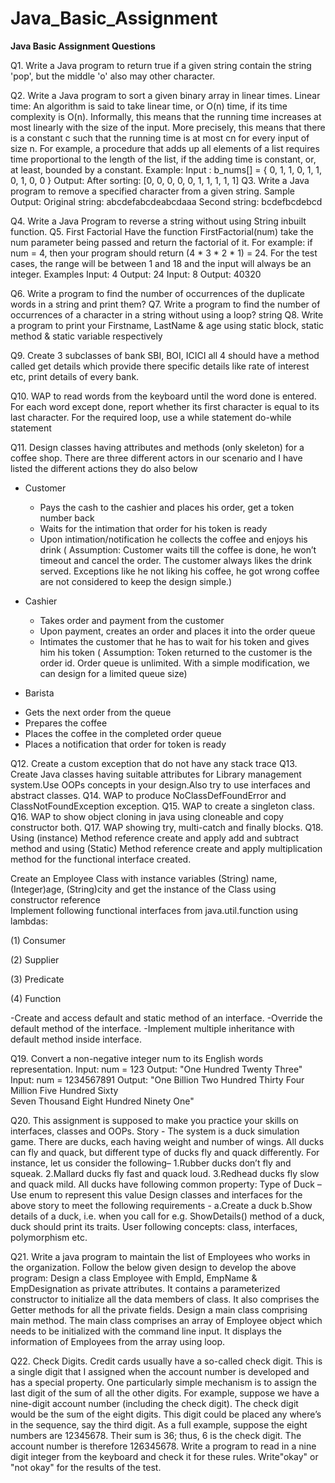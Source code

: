# Java_Basic_Assignment
**Java Basic Assignment Questions**

Q1. Write a Java program to return true if a given string contain the string 'pop', but the middle 'o' also may other character.
 
Q2. Write a Java program to sort a given binary array in linear times.
Linear time: An algorithm is said to take linear time, or O(n) time, if its time complexity is O(n). Informally, this means that the running time increases at most linearly with the size of the input. More precisely, this means that there is a constant c such that the running time is at most cn for every input of size n. For example, a procedure that adds up all elements of a list requires time proportional to the length of the list, if the adding time is constant, or, at least, bounded by a constant.
Example:
Input :
b_nums[] = { 0, 1, 1, 0, 1, 1, 0, 1, 0, 0 }
Output:
After sorting: [0, 0, 0, 0, 0, 1, 1, 1, 1, 1]
Q3. Write a Java program to remove a specified character from a given string. 
Sample Output:
Original string:  abcdefabcdeabcdaaa
Second string:  bcdefbcdebcd

Q4. Write a Java Program to reverse a string without using String inbuilt function.
Q5. First Factorial
Have the function FirstFactorial(num) take the num parameter being passed and return the factorial of it. For example: if num = 4, then your program should return (4 * 3 * 2 * 1) = 24. For the test cases, the range will be between 1 and 18 and the input will always be an integer.
Examples
Input: 4
Output: 24
Input: 8
Output: 40320


Q6. Write a program to find the number of occurrences of the duplicate words in a string and print them?
Q7. Write a program to find the number of occurrences of a character in a string without using a loop?
string
Q8. Write a program to print your Firstname, LastName & age using static block, static method & static variable respectively

Q9. Create 3 subclasses of bank SBI, BOI, ICICI all 4 should have a method called get details which provide there specific details like rate of interest etc, print details of every bank.

Q10. WAP to read words from the keyboard until the word done is entered. For each word except done, report whether its first character is equal to its last character. For the required loop, use a
while statement
do-while statement

Q11. Design classes having attributes and methods (only skeleton) for a coffee shop. There are three different actors in our scenario and I have listed the different actions they do also below

* Customer
  - Pays the cash to the cashier and places his order, get a token number back
  - Waits for the intimation that order for his token is ready
  - Upon intimation/notification he collects the coffee and enjoys his drink
  ( Assumption:  Customer waits till the coffee is done, he won’t timeout and cancel the order. The customer always likes the drink served. Exceptions like he not liking his coffee, he got wrong coffee are not considered to keep the design simple.)

* Cashier
  - Takes order and payment from the customer
  - Upon payment, creates an order and places it into the order queue
  - Intimates the customer that he has to wait for his token and gives him his token
  ( Assumption: Token returned to the customer is the order id. Order queue is unlimited. With a simple modification, we can design for a limited queue size)

* Barista
 - Gets the next order from the queue
 - Prepares the coffee
 - Places the coffee in the completed order queue
 - Places a notification that order for token is ready

Q12. Create a custom exception that do not have any stack trace
Q13. Create Java classes having suitable attributes for Library management system.Use OOPs concepts in your design.Also try to use interfaces and abstract classes.
Q14. WAP to produce NoClassDefFoundError and ClassNotFoundException exception.
Q15. WAP to create a singleton class.
Q16. WAP to show object cloning in java using cloneable and copy constructor both.
Q17. WAP showing try, multi-catch and finally blocks.
Q18. Using (instance) Method reference create and apply add and subtract method and using (Static) Method reference create and apply multiplication method for the functional interface created.

Create an Employee Class with instance variables (String) name, (Integer)age, (String)city and get the instance of the Class using constructor reference  
Implement following functional interfaces from java.util.function using lambdas:

(1) Consumer

(2) Supplier

(3) Predicate

(4) Function

-Create and access default and static method of an interface.
-Override the default method of the interface.
-Implement multiple inheritance with default method inside  interface.

Q19. Convert a non-negative integer num to its English words representation.
    Input: num = 123
    Output: "One Hundred Twenty Three"
    Input: num = 1234567891
    Output: "One Billion Two Hundred Thirty Four Million Five Hundred Sixty            
    Seven Thousand Eight Hundred Ninety One"


Q20. This assignment is supposed to make you practice your skills on interfaces, classes and OOPs.
Story - The system is a duck simulation game. There are ducks, each having weight and number of wings. All ducks can fly and quack, but different type of ducks fly and quack differently. For instance, let us consider the following–
1.Rubber ducks don’t fly and squeak.
2.Mallard ducks fly fast and quack loud.
3.Redhead ducks fly slow and quack mild.
All ducks have following common property:
Type of Duck – Use enum to represent this value
Design classes and interfaces for the above story to meet the following requirements -
a.Create a duck
b.Show details of a duck, i.e. when you call for e.g. ShowDetails() method of a duck, duck should print its traits.
User following concepts: class, interfaces, polymorphism etc.

Q21. Write a java program to maintain the list of Employees who works in the organization. Follow the below given design to develop the above program:
Design a class Employee with EmpId, EmpName & EmpDesignation as private
attributes. It contains a parameterized constructor to initialize all the data members of class. It also comprises the Getter methods for all the private fields.
Design a main class comprising main method. The main class comprises an array of Employee object which needs to be initialized with the command line input.
It displays the information of Employees from the array using loop.

Q22. Check Digits. Credit cards usually have a so-called check digit. This is a single digit that I assigned when the account number is developed and has a special property. One particularly simple mechanism is to assign the last digit of the sum of all the other digits. For example, suppose we have a nine-digit account number (including the check digit). The check digit would be the sum of the eight digits. This digit could be placed any where’s in the sequence, say the
third digit. As a full example, suppose the eight numbers are 12345678. Their sum is 36; thus, 6 is the check digit. The account number is therefore 126345678. Write a program to read in a nine digit integer from the keyboard and check it for these rules. Write"okay" or "not okay" for the results of the test.
